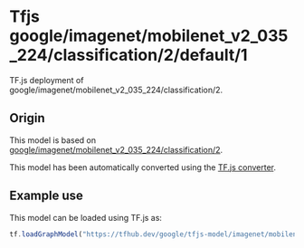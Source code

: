 # Tfjs google/imagenet/mobilenet_v2_035_224/classification/2/default/1
TF.js deployment of google/imagenet/mobilenet_v2_035_224/classification/2.

<!-- parent-model: google/imagenet/mobilenet_v2_035_224/classification/2 -->

## Origin

This model is based on [google/imagenet/mobilenet_v2_035_224/classification/2](https://tfhub.dev/google/imagenet/mobilenet_v2_035_224/classification/2).

This model has been automatically converted using the [TF.js converter](https://github.com/tensorflow/tfjs/tree/master/tfjs-converter).

## Example use
This model can be loaded using TF.js as:

```javascript
tf.loadGraphModel("https://tfhub.dev/google/tfjs-model/imagenet/mobilenet_v2_035_224/classification/2/default/1", { fromTFHub: true })
```
